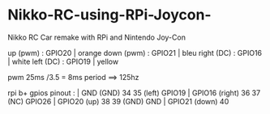 # Nikko-RC-using-RPi-Joycon-
Nikko RC Car remake with RPi and Nintendo Joy-Con

up    (pwm) : GPIO20 | orange 
down  (pwm) : GPIO21 | bleu 
right (DC)  : GPIO16 | white 
left  (DC)  : GPIO19 | yellow 

pwm 25ms /3.5 = 8ms period ==> 125hz

rpi b+ gpios pinout :
                  | GND    (GND)   34 
 35 (left) GPIO19 | GPIO16 (right) 36
 37 (NC)   GPIO26 | GPIO20 (up)    38
 39 (GND)  GND    | GPIO21 (down)  40